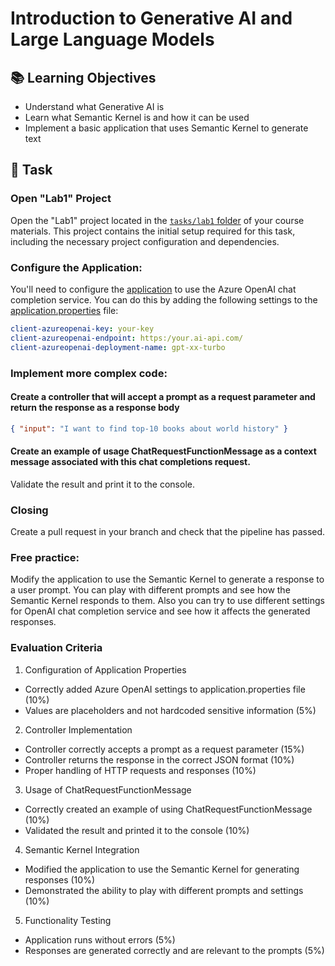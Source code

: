 # Introduction to Generative AI and Large Language Models

## 📚 Learning Objectives
 - Understand what Generative AI is
 - Learn what Semantic Kernel is and how it can be used
 - Implement a basic application that uses Semantic Kernel to generate text

## 📑 Task

### Open "Lab1" Project

Open the "Lab1" project located in the [`tasks/lab1` folder](https://git.epam.com/epm-cdp/global-java-foundation-program/java-courses/-/tree/main/gen-ai-bootcamp/tasks/lab1/gen_ai_training) of your course materials. This project contains the initial setup required for this task, including the necessary project configuration and dependencies.

### Configure the Application:

You'll need to configure the [application](https://git.epam.com/epm-cdp/global-java-foundation-program/java-courses/-/tree/main/gen-ai-bootcamp/tasks/lab1/gen_ai_training) to use the Azure OpenAI chat completion service. You can do this by adding the following settings to the [application.properties](https://git.epam.com/epm-cdp/global-java-foundation-program/java-courses/-/blob/main/gen-ai-bootcamp/tasks/lab1/gen_ai_training/src/main/resources/config/application.properties) file:

```yaml
client-azureopenai-key: your-key
client-azureopenai-endpoint: https:/your.ai-api.com/ 
client-azureopenai-deployment-name: gpt-xx-turbo
```
  
### Implement more complex code:

#### Create a controller that will accept a prompt as a request parameter and return the response as a response body   
```json
{ "input": "I want to find top-10 books about world history" }
```


#### Create an example of usage ChatRequestFunctionMessage  as a context message associated with this chat completions request.  

Validate the result and print it to the console.  

### Closing

Create a pull request in your branch and check that the pipeline has passed.  


### Free practice:
Modify the application to use the Semantic Kernel to generate a response to a user prompt.
You can play with different prompts and see how the Semantic Kernel responds to them. 
Also you can try to use different settings for OpenAI chat completion service and see how it affects the generated responses.

### Evaluation Criteria

1. Configuration of Application Properties
- Correctly added Azure OpenAI settings to application.properties file (10%)
- Values are placeholders and not hardcoded sensitive information (5%)

2. Controller Implementation
- Controller correctly accepts a prompt as a request parameter (15%)
- Controller returns the response in the correct JSON format (10%)
- Proper handling of HTTP requests and responses (10%)

3. Usage of ChatRequestFunctionMessage
- Correctly created an example of using ChatRequestFunctionMessage (10%)
- Validated the result and printed it to the console (10%)

4. Semantic Kernel Integration
- Modified the application to use the Semantic Kernel for generating responses (10%)
- Demonstrated the ability to play with different prompts and settings (10%)

5. Functionality Testing
- Application runs without errors (5%)
- Responses are generated correctly and are relevant to the prompts (5%)